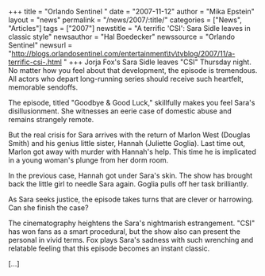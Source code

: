+++
title = "Orlando Sentinel "
date = "2007-11-12"
author = "Mika Epstein"
layout = "news"
permalink = "/news/2007/:title/"
categories = ["News", "Articles"]
tags = ["2007"]
newstitle = "A terrific 'CSI': Sara Sidle leaves in classic style"
newsauthor = "Hal Boedecker"
newssource = "Orlando Sentinel"
newsurl = "http://blogs.orlandosentinel.com/entertainment\tv\tvblog/2007/11/a-terrific-csi-.html "
+++
Jorja Fox's Sara Sidle leaves "CSI" Thursday night. No matter how you feel about that development, the episode is tremendous. All actors who depart long-running series should receive such heartfelt, memorable sendoffs.

The episode, titled "Goodbye & Good Luck," skillfully makes you feel Sara's disillusionment. She witnesses an eerie case of domestic abuse and remains strangely remote.

But the real crisis for Sara arrives with the return of Marlon West (Douglas Smith) and his genius little sister, Hannah (Juliette Goglia). Last time out, Marlon got away with murder with Hannah's help. This time he is implicated in a young woman's plunge from her dorm room.

In the previous case, Hannah got under Sara's skin. The show has brought back the little girl to needle Sara again. Goglia pulls off her task brilliantly.

As Sara seeks justice, the episode takes turns that are clever or harrowing. Can she finish the case?

The cinematography heightens the Sara's nightmarish estrangement. "CSI" has won fans as a smart procedural, but the show also can present the personal in vivid terms. Fox plays Sara's sadness with such wrenching and relatable feeling that this episode becomes an instant classic.

[...]  
